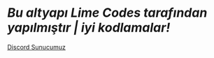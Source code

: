 # *Bu altyapı Lime Codes tarafından yapılmıştır | iyi kodlamalar!*

[Discord Sunucumuz](https://discord.gg/)


